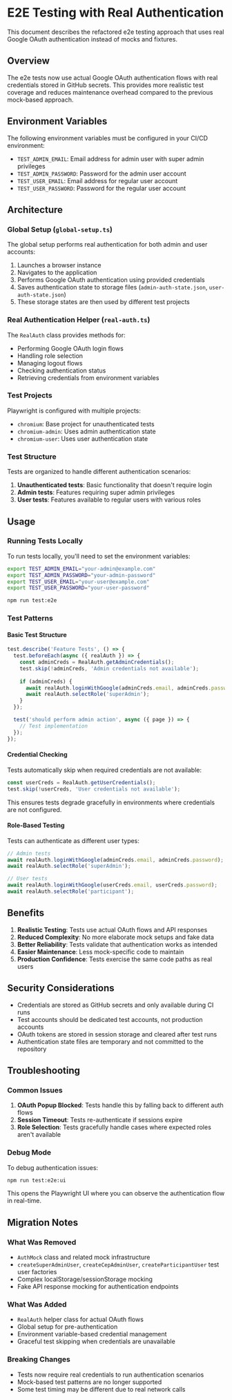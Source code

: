 # E2E Testing with Real Authentication

This document describes the refactored e2e testing approach that uses real Google OAuth authentication instead of mocks and fixtures.

## Overview

The e2e tests now use actual Google OAuth authentication flows with real credentials stored in GitHub secrets. This provides more realistic test coverage and reduces maintenance overhead compared to the previous mock-based approach.

## Environment Variables

The following environment variables must be configured in your CI/CD environment:

- `TEST_ADMIN_EMAIL`: Email address for admin user with super admin privileges
- `TEST_ADMIN_PASSWORD`: Password for the admin user account
- `TEST_USER_EMAIL`: Email address for regular user account
- `TEST_USER_PASSWORD`: Password for the regular user account

## Architecture

### Global Setup (`global-setup.ts`)

The global setup performs real authentication for both admin and user accounts:

1. Launches a browser instance
2. Navigates to the application
3. Performs Google OAuth authentication using provided credentials
4. Saves authentication state to storage files (`admin-auth-state.json`, `user-auth-state.json`)
5. These storage states are then used by different test projects

### Real Authentication Helper (`real-auth.ts`)

The `RealAuth` class provides methods for:

- Performing Google OAuth login flows
- Handling role selection
- Managing logout flows
- Checking authentication status
- Retrieving credentials from environment variables

### Test Projects

Playwright is configured with multiple projects:

- `chromium`: Base project for unauthenticated tests
- `chromium-admin`: Uses admin authentication state
- `chromium-user`: Uses user authentication state

### Test Structure

Tests are organized to handle different authentication scenarios:

1. **Unauthenticated tests**: Basic functionality that doesn't require login
2. **Admin tests**: Features requiring super admin privileges
3. **User tests**: Features available to regular users with various roles

## Usage

### Running Tests Locally

To run tests locally, you'll need to set the environment variables:

```bash
export TEST_ADMIN_EMAIL="your-admin@example.com"
export TEST_ADMIN_PASSWORD="your-admin-password"
export TEST_USER_EMAIL="your-user@example.com"
export TEST_USER_PASSWORD="your-user-password"

npm run test:e2e
```

### Test Patterns

#### Basic Test Structure

```typescript
test.describe('Feature Tests', () => {
  test.beforeEach(async ({ realAuth }) => {
    const adminCreds = RealAuth.getAdminCredentials();
    test.skip(!adminCreds, 'Admin credentials not available');
    
    if (adminCreds) {
      await realAuth.loginWithGoogle(adminCreds.email, adminCreds.password);
      await realAuth.selectRole('superAdmin');
    }
  });

  test('should perform admin action', async ({ page }) => {
    // Test implementation
  });
});
```

#### Credential Checking

Tests automatically skip when required credentials are not available:

```typescript
const userCreds = RealAuth.getUserCredentials();
test.skip(!userCreds, 'User credentials not available');
```

This ensures tests degrade gracefully in environments where credentials are not configured.

#### Role-Based Testing

Tests can authenticate as different user types:

```typescript
// Admin tests
await realAuth.loginWithGoogle(adminCreds.email, adminCreds.password);
await realAuth.selectRole('superAdmin');

// User tests  
await realAuth.loginWithGoogle(userCreds.email, userCreds.password);
await realAuth.selectRole('participant');
```

## Benefits

1. **Realistic Testing**: Tests use actual OAuth flows and API responses
2. **Reduced Complexity**: No more elaborate mock setups and fake data
3. **Better Reliability**: Tests validate that authentication works as intended
4. **Easier Maintenance**: Less mock-specific code to maintain
5. **Production Confidence**: Tests exercise the same code paths as real users

## Security Considerations

- Credentials are stored as GitHub secrets and only available during CI runs
- Test accounts should be dedicated test accounts, not production accounts
- OAuth tokens are stored in session storage and cleared after test runs
- Authentication state files are temporary and not committed to the repository

## Troubleshooting

### Common Issues

1. **OAuth Popup Blocked**: Tests handle this by falling back to different auth flows
2. **Session Timeout**: Tests re-authenticate if sessions expire
3. **Role Selection**: Tests gracefully handle cases where expected roles aren't available

### Debug Mode

To debug authentication issues:

```bash
npm run test:e2e:ui
```

This opens the Playwright UI where you can observe the authentication flow in real-time.

## Migration Notes

### What Was Removed

- `AuthMock` class and related mock infrastructure
- `createSuperAdminUser`, `createCepAdminUser`, `createParticipantUser` test user factories
- Complex localStorage/sessionStorage mocking
- Fake API response mocking for authentication endpoints

### What Was Added

- `RealAuth` helper class for actual OAuth flows
- Global setup for pre-authentication
- Environment variable-based credential management
- Graceful test skipping when credentials are unavailable

### Breaking Changes

- Tests now require real credentials to run authentication scenarios
- Mock-based test patterns are no longer supported
- Some test timing may be different due to real network calls